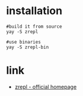 # installation

```
#build it from source
yay -S zrepl

#use binaries
yay -S zrepl-bin
```

# link

* [zrepl - official homepage](https://zrepl.github.io)
